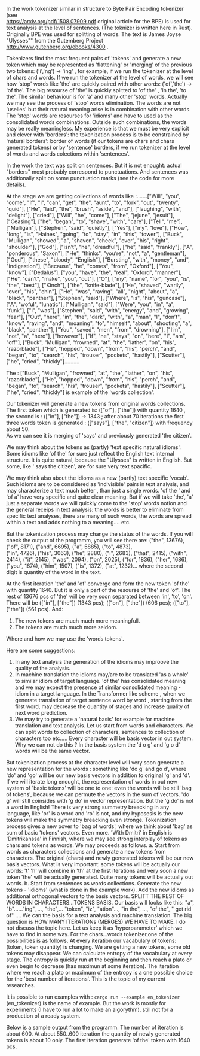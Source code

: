 In the work tokenizer similar in structure to Byte Pair Encoding tokenizer (see  
https://arxiv.org/pdf/1508.07909.pdf original article for the BPE) is used for text analysis at the level of sentences. (The toknizer is written here in Rust).
Originally BPE was used for splitting of words.
The text is James Joyse "Ulysses"" from the Gutemberg Project
http://www.gutenberg.org/ebooks/4300 .

Tokenizers find the most frequent pairs of 'tokens' and generate a new token which may be represented as 'flattening' or 'merging' of the previous two tokens: ('i','ng') -> 'ing' , for example, if we run the tokenizer at the level of chars and words. If we run the tokenizer at the level of words, we will see how 'stop' words like 'the' are quickly paired with other words: ('of','the') -> 'of the'. The big resourse of 'the' is quickly splitted to 'of the' , 'in the', 'to the'. The similar behaviour is for 'a' and many other 'stop' words. 
Actually we may see the process of 'stop' words elimination. The words are not 'uselles' but their natural meaning arise is in combination with other words. The 'stop' words are resourses for 'idioms' and have to used as the consolidated words combinations. Outside such combinations, the words may be really meaningless. 
My experience is that we must be very explicit and clever with 'borders': the tokenization process is to be constrained by 'natural borders': border of words (if our tokens are chars and chars generated tokens) or by 'sentence' borders, if we run tokenizer at the level of words and words colections within 'sentences'. 

In the work the  text was split on sentences. But it is not enought: actual "borders" most probably correspond to punctuations. And sentences was additionally split on some punctuation marks (see the code for more details). 

At the stage we are getting collections of words like :.......["Will", "you", "come", "if", "I", "can", "get", "the", "aunt", "to", "fork", "out", "twenty", "quid"], ["He", "laid", "the", "brush", "aside", "and"], ["laughing", "with", "delight"], ["cried"], ["Will", "he", "come"], ["The", "jejune", "jesuit"], ["Ceasing"], ["he", "began", "to", "shave", "with", "care"], ["Tell", "me"], ["Mulligan"], ["Stephen", "said", "quietly"], ["Yes"], ["my", "love"], ["How", "long", "is", "Haines", "going", "to", "stay", "in", "this", "tower"], ["Buck", "Mulligan", "showed", "a", "shaven", "cheek", "over", "his", "right", "shoulder"], ["God"], ["isn’t", "he", "dreadful"], ["he", "said", "frankly"], ["A", "ponderous", "Saxon"], ["He", "thinks", "you’re", "not", "a", "gentleman"], ["God"], ["these", "bloody", "English"], ["Bursting", "with", "money", "and", "indigestion"], ["Because", "he", "comes", "from", "Oxford"], ["You", "know"], ["Dedalus"], ["you", "have", "the", "real", "Oxford", "manner"], ["He", "can’t", "make", "you", "out"], ["O"], ["my", "name", "for", "you", "is", "the", "best"], ["Kinch"], ["the", "knife-blade"], ["He", "shaved", "warily", "over", "his", "chin"], ["He", "was", "raving", "all", "night", "about", "a", "black", "panther"], ["Stephen", "said"], ["Where", "is", "his", "guncase"], ["A", "woful", "lunatic"], ["Mulligan", "said"], ["Were", "you", "in", "a", "funk"], ["I", "was"], ["Stephen", "said", "with", "energy", "and", "growing", "fear"], ["Out", "here", "in", "the", "dark", "with", "a", "man", "I", "don’t", "know", "raving", "and", "moaning", "to", "himself", "about", "shooting", "a", "black", "panther"], ["You", "saved", "men", "from", "drowning"], ["I’m", "not", "a", "hero"], ["however"], ["If", "he", "stays", "on", "here", "I", "am", "off"], ["Buck", "Mulligan", "frowned", "at", "the", "lather", "on", "his", "razorblade"], ["He", "hopped", "down", "from", "his", "perch", "and", "began", "to", "search", "his", "trouser", "pockets", "hastily"], ["Scutter"], ["he", "cried", "thickly"]..........

The : ["Buck", "Mulligan", "frowned", "at", "the", "lather", "on", "his", "razorblade"], ["He", "hopped", "down", "from", "his", "perch", "and", "began", "to", "search", "his", "trouser", "pockets", "hastily"], ["Scutter"], ["he", "cried", "thickly"] is example of the 'words collection'. 

Our tokenizer will generate a new tokens from original words collections. The first token which is generated is: 
(["of"], ["the"]) with quantity 1640 , the second is : (["in"], ["the"]) -> 1343 ; after about 70 iterations the 
first three words token is generated : (["says"], ["the", "citizen"]) with frequency about 50.  
As we can see it is merging of 'says' and previously generated 'the citizen'. 

We may think about the tokens as (partly) 'text specific natural idioms'. Some idioms like 'of the' for sure just 
reflect the English text internal structure. It is quite natural, because the "Ulysses" is written in English. But some, like ' says the citizen',  are for sure very text spacific. 

We may think also about the idioms as a new (partly) text specific 'vocab'. Such idioms are to be considered as 'indivisible' pairs in text analysis, and may characterize a text much better , than just a single words. 'of the ' and 
'of a' have very specific and quite clear meaning. But if we will take 'the',  'a' just a separate words we will 
quickly come to the 'stop' words notion and the general receips in text analysis: the words is better to eliminate from specific text analyses, there are many of such words, the words are spread within a text and adds nothing to a meaning.... etc.

But the tokenization process may change the status of the words. If you will check the output of the programm, 
you will see there are: ("the", 13676), ("of", 8171), ("and", 6695), ("a", 5885), ("to", 4873),  
("in", 4726), ("his", 3063), ("he", 2880), ("I", 2683), ("that", 2415), ("with", 2414), ("it", 2145), ("was", 2094), 
("on", 2025), ("for", 1836), ("her", 1686), ("you", 1674), ("him", 1507), ("is", 1372), ("at", 1232)... where the 
second digit is quantity of the word in the text. 

At the first iteration 'the' and 'of' converge and form the new token 'of the' with quantity 1640. But it is only a part of the resourse of 'the' and 'of'. The rest of 13676 pcs of 'the' will be very soon separated between 'in', 'to', 'on'. There will be  (["in"], ["the"]) (1343 pcs); (["on"], ["the"]) (606 pcs); (["to"], ["the"]) (561 pcs). 
And: 
1. The new tokens are much much more meaningfull.  
2. The tokens are much much more seldom. 

Where and how we may use the 'words tokens'. 

Here are some suggestions: 
1. In any text analysis the generation of the idioms may improove the quality of the analysis. 
2. In machine translation the idioms may/are to be translated 'as a whole' to similar idiom of target 
language. 'of the' has consolidated meaning and we may expect the presence of similar consolidated meaning - idiom 
in a target language. In the Transformer like scheme , when we generate translation of target sentence word by word , starting from the first word, may decrease the quantity of stages and increase quality of next word prediction. 
3. We may try to generate a 'natural basis' for example for machine translation and text analysis. 
Let us start from words and characters. We can split words to collection of characters, sentences to collection of 
characters too etc..... Every character will be basis vector in out system.   
Why we can not do this ? In the basis system the 'd o g' and 'g o d' words will be the same vector. 

But tokenization process at the character level will very soon generate a new representation for the words : 
something like 'do g' and go d', where 'do' and 'go' will be our new basis vectors in addition to original 'g' and 'd'. If we will iterate long enought, the representation of words in out new system of 'basic tokens' will be one to one: even the words will be still 'bag of tokens', because we can permute the vectors in the sum of vectors. 'do g' will still coinsides with 'g do' in 
vector representation.  But the 'g do' is not a word in English! There is very strong summetry breacking in any language, like 'or' is a word and 'ro' is not, and my hyposesis is the new tokens will make the symmetry breacking even stronge. Tokenization process gives a new pover to 'bag of words', where we think about 'bag' as sum of basic 'tokens' vectors. 
Even more. 'With Dmitri' in English is 'Dmitrikanssa' in Finnish, where we may see strong interplay of tokens as chars and tokens as words. We may proceeds as follows. 
a. Start from words as characters collections and generate a new tokens from characters. The original (chars) and newly generated tokens will be our new basis vectors. What is very important: some tokens will be actually our words: 
't' 'h' will combine in 'th' at the first iterations and very soon a new token 'the' will be actually generated. Quite many tokens will be actually out words. 
b. Start from sentences as words collections. Generate the new tokens - 'idioms' (what is done in the example work). Add the new idioms as additional orthogonal vectors to the basis vectors. SPLITT THE REST OF WORDS IN CHARACTERS...TOKENS BASIS. 
Our basis will looks like this: "a", "b"......"ing", ..., "the",... "token", "iz", "ation"..., "in the", ..., 
"of the", " get rid of"  ....
We can the basis for a text analysis and machine translation.
The big question is HOW MANY ITERATIONs (MERGES) WE HAVE TO MAKE. I do not discuss the topic here. Let us keep it as 'hyperparameter' which we have to find in some way. For the chars...words tokenizer,one  of the possibilities is as follows. At every iteration our vacabulary of tokens: (token, token quantity) is changing. We are getting a new tokens, some old tokens may disappear. We can calculate entropy of the vocabulary at every stage. The entropy is quickly run at the beginning and then reach a plato or even begin to decrease (has maximun at some iteration). The iteration where we reach a plato or maximum of the entropy is a one possible choice for the 'best number of iterations'. 
This is the topic of my current researches. 

It is possible to run examples with : 
`cargo run --example en_tokenizer` (en_tokenizer) is the name of example. 
But the work is mostly for experiments (I have to run a lot to make an algorythm), still not for a production of a ready system. 

Below is a sample output from the programm. The number of iteration is about 600. At about 550..600 iteration the quantity of newly generated tokens is about 10 only. The first iteration generate 'of the' token with 1640 pcs. 



